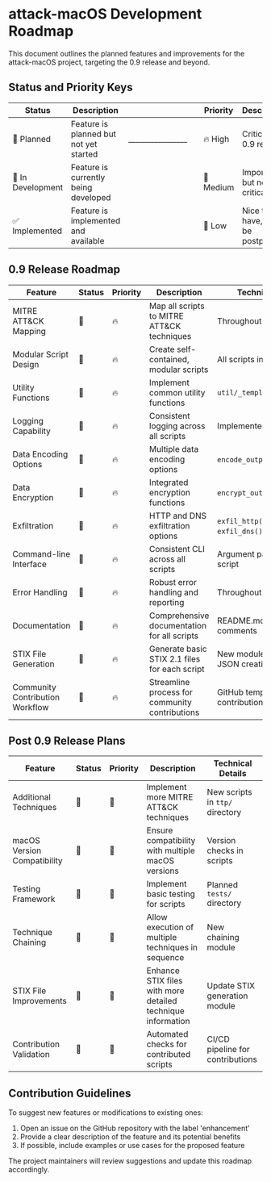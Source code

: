 # attack-macOS Development Roadmap

This document outlines the planned features and improvements for the attack-macOS project, targeting the 0.9 release and beyond.

## Status and Priority Keys
| Status | Description |  |   | Priority | Description 
|--------|-------------|-----|-----|--------|-------------|
| 🚀 Planned | Feature is planned but not yet started | ________________| |🔥 High | Critical for 0.9 release |
| 🔧 In Development | Feature is currently being developed | | | 🔶 Medium | Important but not critical |
| ✅ Implemented | Feature is implemented and available | | | 🔷 Low | Nice to have, can be postponed |

## 0.9 Release Roadmap

| Feature | Status | Priority | Description | Technical Details |
|---------|--------|----------|-------------|-------------------|
| MITRE ATT&CK Mapping | 🔧 | 🔥 | Map all scripts to MITRE ATT&CK techniques | Throughout all script files |
| Modular Script Design | 🔧 | 🔥 | Create self-contained, modular scripts | All scripts in `ttp/` directory |
| Utility Functions | 🔧 | 🔥 | Implement common utility functions | `util/_templates/utility.sh` |
| Logging Capability | 🔧 | 🔥 | Consistent logging across all scripts | Implemented in each script |
| Data Encoding Options | 🔧 | 🔥 | Multiple data encoding options | `encode_output()` function |
| Data Encryption | 🔧 | 🔥 | Integrated encryption functions | `encrypt_output()` function |
| Exfiltration | 🔧 | 🔥 | HTTP and DNS exfiltration options | `exfil_http()` and `exfil_dns()` functions |
| Command-line Interface | 🔧 | 🔥 | Consistent CLI across all scripts | Argument parsing in each script |
| Error Handling | 🔧 | 🔥 | Robust error handling and reporting | Throughout all script files |
| Documentation | 🔧 | 🔥 | Comprehensive documentation for all scripts | README.md, inline comments |
| STIX File Generation | 🚀 | 🔥 | Generate basic STIX 2.1 files for each script | New module for STIX 2.1 JSON creation |
| Community Contribution Workflow | 🚀 | 🔥 | Streamline process for community contributions | GitHub templates, contribution guidelines |

## Post 0.9 Release Plans

| Feature | Status | Priority | Description | Technical Details |
|---------|--------|----------|-------------|-------------------|
| Additional Techniques | 🚀 | 🔶 | Implement more MITRE ATT&CK techniques | New scripts in `ttp/` directory |
| macOS Version Compatibility | 🚀 | 🔶 | Ensure compatibility with multiple macOS versions | Version checks in scripts |
| Testing Framework | 🚀 | 🔶 | Implement basic testing for scripts | Planned `tests/` directory |
| Technique Chaining | 🚀 | 🔷 | Allow execution of multiple techniques in sequence | New chaining module |
| STIX File Improvements | 🚀 | 🔶 | Enhance STIX files with more detailed technique information | Update STIX generation module |
| Contribution Validation | 🚀 | 🔶 | Automated checks for contributed scripts | CI/CD pipeline for contributions |

## Contribution Guidelines

To suggest new features or modifications to existing ones:
1. Open an issue on the GitHub repository with the label 'enhancement'
2. Provide a clear description of the feature and its potential benefits
3. If possible, include examples or use cases for the proposed feature

The project maintainers will review suggestions and update this roadmap accordingly.
